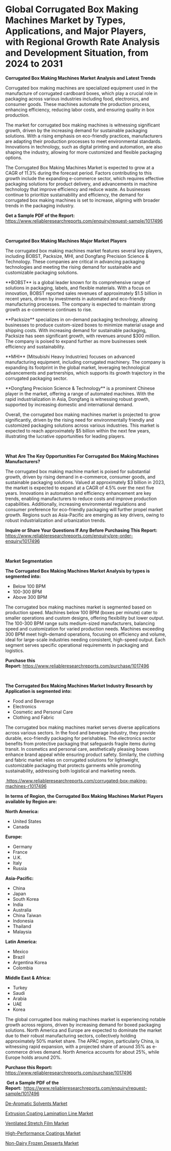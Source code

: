 <p><h1>Global Corrugated Box Making Machines Market by Types, Applications, and Major Players, with Regional Growth Rate Analysis and Development Situation, from 2024 to 2031</h1></p><p><strong>Corrugated Box Making Machines Market Analysis and Latest Trends</strong></p>
<p><p>Corrugated box making machines are specialized equipment used in the manufacture of corrugated cardboard boxes, which play a crucial role in packaging across various industries including food, electronics, and consumer goods. These machines automate the production process, enhancing efficiency, reducing labor costs, and ensuring quality in box production. </p><p>The market for corrugated box making machines is witnessing significant growth, driven by the increasing demand for sustainable packaging solutions. With a rising emphasis on eco-friendly practices, manufacturers are adapting their production processes to meet environmental standards. Innovations in technology, such as digital printing and automation, are also shaping the industry, allowing for more customized and flexible packaging options.</p><p>The Corrugated Box Making Machines Market is expected to grow at a CAGR of 11.3% during the forecast period. Factors contributing to this growth include the expanding e-commerce sector, which requires effective packaging solutions for product delivery, and advancements in machine technology that improve efficiency and reduce waste. As businesses continue to prioritize sustainability and efficiency, the demand for corrugated box making machines is set to increase, aligning with broader trends in the packaging industry.</p></p>
<p><strong>Get a Sample PDF of the Report:&nbsp;</strong> <a href="https://www.reliableresearchreports.com/enquiry/request-sample/1017496">https://www.reliableresearchreports.com/enquiry/request-sample/1017496</a></p>
<p>&nbsp;</p>
<p><strong>Corrugated Box Making Machines Major Market Players</strong></p>
<p><p>The corrugated box making machines market features several key players, including BOBST, Packsize, MHI, and Dongfang Precision Science & Technology. These companies are critical in advancing packaging technologies and meeting the rising demand for sustainable and customizable packaging solutions.</p><p>**BOBST** is a global leader known for its comprehensive range of solutions in packaging, labels, and flexible materials. With a focus on innovation, BOBST reported sales revenues of approximately $1.5 billion in recent years, driven by investments in automated and eco-friendly manufacturing processes. The company is expected to maintain strong growth as e-commerce continues to rise.</p><p>**Packsize** specializes in on-demand packaging technology, allowing businesses to produce custom-sized boxes to minimize material usage and shipping costs. With increasing demand for sustainable packaging, Packsize has seen significant growth, with revenues around $300 million. The company is poised to expand further as more businesses seek efficiency and sustainability.</p><p>**MHI** (Mitsubishi Heavy Industries) focuses on advanced manufacturing equipment, including corrugated machinery. The company is expanding its footprint in the global market, leveraging technological advancements and partnerships, which supports its growth trajectory in the corrugated packaging sector.</p><p>**Dongfang Precision Science & Technology** is a prominent Chinese player in the market, offering a range of automated machines. With the rapid industrialization in Asia, Dongfang is witnessing robust growth, supported by increasing domestic and international demand.</p><p>Overall, the corrugated box making machines market is projected to grow significantly, driven by the rising need for environmentally friendly and customized packaging solutions across various industries. This market is expected to reach approximately $5 billion within the next few years, illustrating the lucrative opportunities for leading players.</p></p>
<p>&nbsp;</p>
<p><strong>What Are The Key Opportunities For Corrugated Box Making Machines Manufacturers?</strong></p>
<p><p>The corrugated box making machine market is poised for substantial growth, driven by rising demand in e-commerce, consumer goods, and sustainable packaging solutions. Valued at approximately $3 billion in 2023, the market is expected to expand at a CAGR of 4.5% over the next five years. Innovations in automation and efficiency enhancement are key trends, enabling manufacturers to reduce costs and improve production capabilities. Additionally, increasing environmental regulations and consumer preference for eco-friendly packaging will further propel market growth. Regions such as Asia-Pacific are emerging as key drivers, owing to robust industrialization and urbanization trends.</p></p>
<p><strong>Inquire or Share Your Questions If Any Before Purchasing This Report:</strong> <a href="https://www.reliableresearchreports.com/enquiry/pre-order-enquiry/1017496">https://www.reliableresearchreports.com/enquiry/pre-order-enquiry/1017496</a></p>
<p>&nbsp;</p>
<p><strong>Market Segmentation</strong></p>
<p><strong>The Corrugated Box Making Machines Market Analysis by types is segmented into:</strong></p>
<p><ul><li>Below 100 BPM</li><li>100-300 BPM</li><li>Above 300 BPM</li></ul></p>
<p><p>The corrugated box making machines market is segmented based on production speed. Machines below 100 BPM (boxes per minute) cater to smaller operations and custom designs, offering flexibility but lower output. The 100-300 BPM range suits medium-sized manufacturers, balancing speed and customization for varied production needs. Machines exceeding 300 BPM meet high-demand operations, focusing on efficiency and volume, ideal for large-scale industries needing consistent, high-speed output. Each segment serves specific operational requirements in packaging and logistics.</p></p>
<p><strong>Purchase this Report:&nbsp;</strong><a href="https://www.reliableresearchreports.com/purchase/1017496">https://www.reliableresearchreports.com/purchase/1017496</a></p>
<p>&nbsp;</p>
<p><strong>The Corrugated Box Making Machines Market Industry Research by Application is segmented into:</strong></p>
<p><ul><li>Food and Beverage</li><li>Electronics</li><li>Cosmetic and Personal Care</li><li>Clothing and Fabric</li></ul></p>
<p><p>The corrugated box making machines market serves diverse applications across various sectors. In the food and beverage industry, they provide durable, eco-friendly packaging for perishables. The electronics sector benefits from protective packaging that safeguards fragile items during transit. In cosmetics and personal care, aesthetically pleasing boxes enhance brand appeal while ensuring product safety. Similarly, the clothing and fabric market relies on corrugated solutions for lightweight, customizable packaging that protects garments while promoting sustainability, addressing both logistical and marketing needs.</p></p>
<p><a href="https://www.reliableresearchreports.com/corrugated-box-making-machines-r1017496">&nbsp;https://www.reliableresearchreports.com/corrugated-box-making-machines-r1017496</a></p>
<p><strong>In terms of Region, the Corrugated Box Making Machines Market Players available by Region are:</strong></p>
<p>
    <p> <strong> North America: </strong>
        <ul>
            <li>United States</li>
            <li>Canada</li>
        </ul>
        </p> 
    <p> <strong> Europe: </strong>
        <ul>
            <li>Germany</li>
            <li>France</li>
            <li>U.K.</li>
            <li>Italy</li>
            <li>Russia</li>
        </ul>
        </p> 
    <p> <strong> Asia-Pacific: </strong>
        <ul>
            <li>China</li>
            <li>Japan</li>
            <li>South Korea</li>
            <li>India</li>
            <li>Australia</li>
            <li>China Taiwan</li>
            <li>Indonesia</li>
            <li>Thailand</li>
            <li>Malaysia</li>
        </ul>
        </p> 
    <p> <strong> Latin America: </strong>
        <ul>
            <li>Mexico</li>
            <li>Brazil</li>
            <li>Argentina Korea</li>
            <li>Colombia</li>
        </ul>
        </p> 
    <p> <strong> Middle East & Africa: </strong>
        <ul>
            <li>Turkey</li>
            <li>Saudi</li>
            <li>Arabia</li>
            <li>UAE</li>
            <li>Korea</li>
        </ul>
    </p>
    </p>
<p><p>The global corrugated box making machines market is experiencing notable growth across regions, driven by increasing demand for boxed packaging solutions. North America and Europe are expected to dominate the market due to their robust manufacturing sectors, collectively holding approximately 50% market share. The APAC region, particularly China, is witnessing rapid expansion, with a projected share of around 35% as e-commerce drives demand. North America accounts for about 25%, while Europe holds around 20%.</p></p>
<p><strong>Purchase this Report: </strong><a href="https://www.reliableresearchreports.com/purchase/1017496">https://www.reliableresearchreports.com/purchase/1017496</a></p>
<p>&nbsp;<strong>Get a Sample PDF of the Report:&nbsp;&nbsp;</strong><a href="https://www.reliableresearchreports.com/enquiry/request-sample/1017496">https://www.reliableresearchreports.com/enquiry/request-sample/1017496</a></p>
<p><strong></strong></p>
<p><p><a href="https://github.com/NasrinKhan99/Market-Research-Report-List-1/blob/main/de-aromatic-solvents-market.md">De-Aromatic Solvents Market</a></p><p><a href="https://medium.com/@nguyenthithuyduong355/in-the-extrusion-coating-lamination-line-market-the-main-focus-is-on-keeping-costs-low-and-cb2789957af9">Extrusion Coating Lamination Line Market</a></p><p><a href="https://issuu.com/reportprime-2/docs/ventilated-stretch-film-market-size_161e40acf590e6">Ventilated Stretch Film Market</a></p><p><a href="https://www.linkedin.com/pulse/what-innovations-market-trends-shaping-high-performance-vhhzf?trackingId=9vXOwiFCQuSwboUG7VnxaQ%3D%3D">High-Performance Coatings Market</a></p><p><a href="https://github.com/petbigbeepjn/Market-Research-Report-List-1/blob/main/non-dairy-frozen-desserts-market.md">Non-Dairy Frozen Desserts Market</a></p></p>